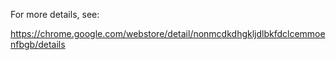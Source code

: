 For more details, see:

https://chrome.google.com/webstore/detail/nonmcdkdhgkljdlbkfdclcemmoenfbgb/details
